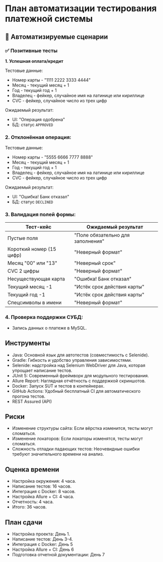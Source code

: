 # План автоматизации тестирования платежной системы

## 📌 Автоматизируемые сценарии

### ✅ Позитивные тесты
**1. Успешная оплата/кредит**

Тестовые данные:
- Номер карты - "1111 2222 3333 4444"
- Месяц - текущий месяц + 1
- Год - текущий год + 1
- Владелец - фейкер, случайное имя на латинице или кириллице
- CVC - фейкер, случайное число из трех цифр

Ожидаемый результат:
- UI: "Операция одобрена"
- БД: статус `APPROVED`

### 2. Отклонённая операция:

Тестовые данные:
- Номер карты - "5555 6666 7777 8888"
- Месяц - текущий месяц + 1
- Год - текущий год + 1
- Владелец - фейкер, случайное имя на латинице или кириллице
- CVC - фейкер, случайное число из трех цифр

Ожидаемый результат:
- UI: "Ошибка! Банк отказал"
- БД: статус `DECLINED`

### 3. Валидация полей формы:

| Тест-кейс                | Ожидаемый результат               |
|--------------------------|-----------------------------------|
| Пустые поля              | "Поле обязательно для заполнения" |
| Короткий номер (15 цифр) | "Неверный формат"                |
| Месяц "00" или "13"      | "Неверный срок"                   |
| CVC 2 цифры              | "Неверный формат"                 |
| Несуществующая карта     | "Ошибка! Банк отказал"            |
| Текущий месяц -1         | "Истёк срок действия карты"       |
| Текущий год -1           | "Истёк срок действия карты"       |
| Спецсимволы в имени      | "Неверный формат"                 |

### 4. Проверка поддержки СУБД:

- Запись данных о платеже в MySQL.

## Инструменты
- Java: Основной язык для автотестов (совместимость с Selenide).
- Gradle: Гибкость и удобство управления зависимостями.
- Selenide: надстройка над Selenium WebDriver для Java, которая упрощает написание тестов.
- JUnit 5: Современный фреймворк для модульного тестирования.
- Allure Report: Наглядная отчётность с поддержкой скриншотов.
- Docker: Запуск SUT и тестов в контейнерах.
- GitHub Actions: Удобный бесплатный CI для автоматического прогона тестов.
- REST Assured (API)

## Риски
- Изменение структуры сайта: Если вёрстка изменится, тесты могут сломаться.
- Изменение локаторов: Если локаторы изменятся, тесты могут сломаться.
- Сложность отладки падающих тестов: Неочевидные ошибки требуют значительного времени на анализ.

## Оценка времени
- Настройка окружения: 4 часа.
- Написание тестов: 16 часов.
- Интеграция с Docker: 8 часов.
- Настройка Allure + CI: 4 часа.
- Отчетность: 4 часа.
- Итого: 36 часов.

## План сдачи
- Настройка проекта: День 1.
- Написание тестов: День 3-4.
- Интеграция с Docker: День 5
- Настройка Allure + CI: День 6
- Подготовка отчетной документации: День 7